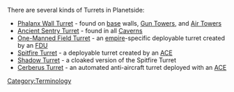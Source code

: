 There are several kinds of Turrets in Planetside:

- [Phalanx Wall Turret](/Phalanx "wikilink") - found on
  [base](/base "wikilink") walls, [Gun Towers](/Gun_tower "wikilink"),
  and [Air Towers](/Air_tower "wikilink")
- [Ancient Sentry Turret](/Ancient_Sentry_Turret "wikilink") - found in
  all [Caverns](/Cavern "wikilink")
- [One-Manned Field Turret](/One-Manned_Field_Turret "wikilink") - an
  [empire](/empire "wikilink")-specific deployable turret created by an
  [FDU](/FDU "wikilink")
- [Spitfire
  Turret](/Adaptive_Construction_Engine#Spitfire_Turret "wikilink") - a
  deployable turret created by an [ACE](/ACE "wikilink")
- [Shadow Turret](/Shadow_Turret "wikilink") - a cloaked version of the
  Spitfire Turret
- [Cerberus Turret](/Cerberus_Turret "wikilink") - an automated
  anti-aircraft turret deployed with an [ACE](/ACE "wikilink")

[Category:Terminology](/Category:Terminology "wikilink")
